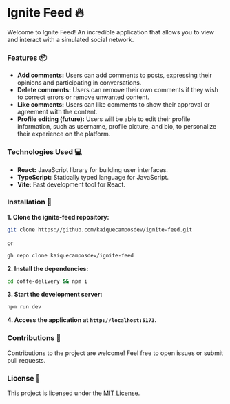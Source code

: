 # Ignite Feed 🔥
Welcome to Ignite Feed! An incredible application that allows you to view and interact with a simulated social network.
### Features 📦
- **Add comments:** Users can add comments to posts, expressing their opinions and participating in conversations.
- **Delete comments:** Users can remove their own comments if they wish to correct errors or remove unwanted content.
- **Like comments:** Users can like comments to show their approval or agreement with the content.
- **Profile editing (future):** Users will be able to edit their profile information, such as username, profile picture, and bio, to personalize their experience on the platform.
### Technologies Used 💻
- **React:** JavaScript library for building user interfaces.
- **TypeScript:** Statically typed language for JavaScript.
- **Vite:** Fast development tool for React.
### Installation 🔧
**1. Clone the ignite-feed repository:**
```bash
git clone https://github.com/kaiquecamposdev/ignite-feed.git
```
or
```bash
gh repo clone kaiquecamposdev/ignite-feed
```
**2. Install the dependencies:**
```bash
cd coffe-delivery && npm i
```
**3. Start the development server:**
```bash
npm run dev
```
**4. Access the application at `http://localhost:5173`.**
### Contributions 🤝
Contributions to the project are welcome! Feel free to open issues or submit pull requests.
### License 📝
This project is licensed under the [MIT License](./LICENSE).
